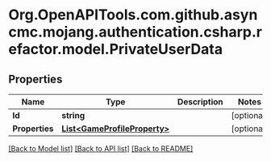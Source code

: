 # Org.OpenAPITools.com.github.asyncmc.mojang.authentication.csharp.refactor.model.PrivateUserData
## Properties

Name | Type | Description | Notes
------------ | ------------- | ------------- | -------------
**Id** | **string** |  | [optional] 
**Properties** | [**List&lt;GameProfileProperty&gt;**](GameProfileProperty.md) |  | [optional] 

[[Back to Model list]](../README.md#documentation-for-models) [[Back to API list]](../README.md#documentation-for-api-endpoints) [[Back to README]](../README.md)

